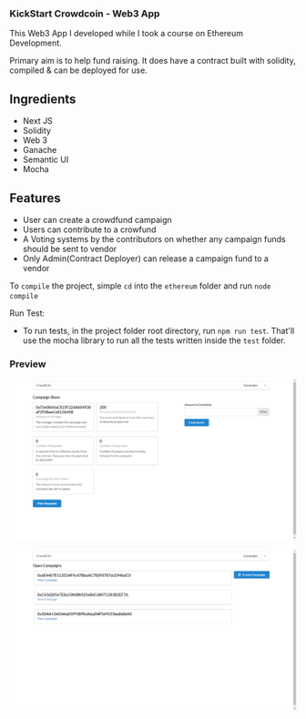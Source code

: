 ### KickStart Crowdcoin - Web3 App

This Web3 App I developed while I took a course on Ethereum Development.

Primary aim is to help fund raising.  It does have a contract built with solidity, compiled & can be deployed for use.

## Ingredients
- Next JS
- Solidity
- Web 3
- Ganache
- Semantic UI
- Mocha

## Features
- User can create a crowdfund campaign
- Users can contribute to a crowfund
- A Voting systems by the contributors on whether any campaign funds should be sent to vendor
- Only Admin(Contract Deployer) can release a campaign fund to a vendor

To `compile` the project, simple `cd` into the `ethereum` folder and run `node compile`

Run Test:
 - To run tests, in the project folder root directory, run `npm run test`. That'll use the mocha library to run all the tests written inside the  `test` folder.


### Preview 

[![](https://github.com/thellecodes/crowdfund-web3-app/blob/master/preview/1.png?raw=true)]()


[![](https://github.com/thellecodes/crowdfund-web3-app/blob/master/preview/2.png?raw=true)]()